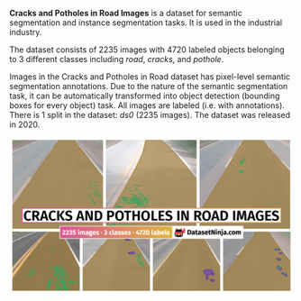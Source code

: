 **Cracks and Potholes in Road Images** is a dataset for semantic segmentation and instance segmentation tasks. It is used in the industrial industry.

The dataset consists of 2235 images with 4720 labeled objects belonging to 3 different classes including *road*, *cracks*, and *pothole*.

Images in the Cracks and Potholes in Road dataset has pixel-level semantic segmentation annotations. Due to the nature of the semantic segmentation task, it can be automatically transformed into object detection (bounding boxes for every object) task. All images are labeled (i.e. with annotations). There is 1 split in the dataset: *ds0* (2235 images). The dataset was released in 2020.

<img src="https://github.com/dataset-ninja/cracks-and-potholes-in-road/raw/main/visualizations/poster.png">
